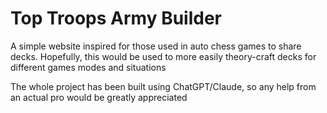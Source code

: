 # Top Troops Army Builder

A simple website inspired for those used in auto chess games to share decks. Hopefully, this would be used to more easily theory-craft decks for different games modes and situations


The whole project has been built using ChatGPT/Claude, so any help from an actual pro would be greatly appreciated